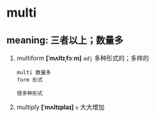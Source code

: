 # multi

## meaning: 三者以上；数量多

1. multiform **[ˈmʌltɪˌfɔːm]** `adj` 多种形式的；多样的

   ```
   multi 数量多
   form 形式

   很多种形式
   ```

2. multiply **[ˈmʌltɪplaɪ]** `v` 大大增加
